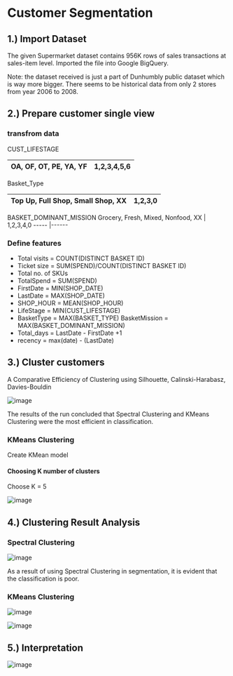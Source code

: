 # Customer Segmentation
## 1.) Import Dataset
The given Supermarket dataset contains 956K rows of sales transactions at sales-item level. Imported the file into Google BigQuery.

Note: the dataset received is just a part of Dunhumbly public dataset which is way more bigger. There seems to be historical data from only 2 stores from year 2006 to 2008.

## 2.) Prepare customer single view
### transfrom data
CUST_LIFESTAGE

OA, OF, OT, PE, YA, YF | 1,2,3,4,5,6
----- |------


Basket_Type

Top Up, Full Shop, Small Shop, XX	| 1,2,3,0
---- | ----


BASKET_DOMINANT_MISSION
Grocery, Fresh, Mixed, Nonfood, XX | 1,2,3,4,0
----- |------

### Define features
* Total visits = COUNT(DISTINCT BASKET ID)
* Ticket size = SUM(SPEND)/COUNT(DISTINCT BASKET ID)
* Total no. of SKUs
* TotalSpend = SUM(SPEND)
* FirstDate = MIN(SHOP_DATE)
* LastDate = MAX(SHOP_DATE)
* SHOP_HOUR = MEAN(SHOP_HOUR)
* LifeStage = MIN(CUST_LIFESTAGE)
* BasketType = MAX(BASKET_TYPE) BasketMission = MAX(BASKET_DOMINANT_MISSION)
* Total_days = LastDate - FirstDate +1
* recency = max(date) - (LastDate)

## 3.) Cluster customers
A Comparative Efficiency of Clustering using Silhouette, Calinski-Harabasz, Davies-Bouldin

![image](https://user-images.githubusercontent.com/92771399/147724184-832d8fec-0a53-495e-b0c1-c9255166d383.png)

The results of the run concluded that Spectral Clustering and KMeans Clustering were the most efficient in classification.

### KMeans Clustering
Create KMean model

#### Choosing K number of clusters
Choose K = 5

![image](https://user-images.githubusercontent.com/92771399/147724269-bccf96f2-e28d-489b-9b8d-3ebec6c6b61a.png)

## 4.) Clustering Result Analysis
### Spectral Clustering

![image](https://user-images.githubusercontent.com/92771399/147724319-596259b9-7ff4-44e0-9c2a-c59ecfa32acf.png)

As a result of using Spectral Clustering in segmentation, it is evident that the classification is poor.

### KMeans Clustering

![image](https://user-images.githubusercontent.com/92771399/147724363-5e897fa8-dcf1-4af8-93db-9ab19197b9d9.png)

![image](https://user-images.githubusercontent.com/92771399/147724384-fa179049-87cc-4c4b-8666-62bb6a59d699.png)

## 5.) Interpretation
![image](https://user-images.githubusercontent.com/92771399/147724420-3eab522f-3c01-453b-af2f-7fb508c0980d.png)


